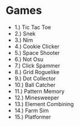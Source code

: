 # Games
* 1.) Tic Tac Toe
* 2.) Snek
* 3.) Nim
* 4.) Cookie Clicker
* 5.) Space Shooter
* 6.) Not Osu
* 7.) Click Spammer
* 8.) Grid Roguelike
* 9.) Dot Collector
* 10.) Ball Catcher
* 11.) Pattern Memory
* 12.) Minesweeper
* 13.) Element Combining
* 14.) Farm Sim
* 15.) Platformer
